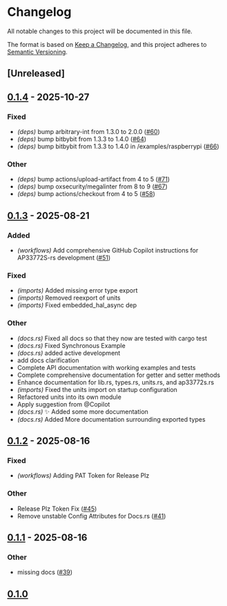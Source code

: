 # Changelog

All notable changes to this project will be documented in this file.

The format is based on [Keep a Changelog](https://keepachangelog.com/en/1.0.0/),
and this project adheres to [Semantic Versioning](https://semver.org/spec/v2.0.0.html).

## [Unreleased]

## [0.1.4](https://github.com/ScottGibb/AP33772S-rs/compare/ap33772s-rs-v0.1.3...ap33772s-rs-v0.1.4) - 2025-10-27

### Fixed

- *(deps)* bump arbitrary-int from 1.3.0 to 2.0.0 ([#60](https://github.com/ScottGibb/AP33772S-rs/pull/60))
- *(deps)* bump bitbybit from 1.3.3 to 1.4.0 ([#64](https://github.com/ScottGibb/AP33772S-rs/pull/64))
- *(deps)* bump bitbybit from 1.3.3 to 1.4.0 in /examples/raspberrypi ([#66](https://github.com/ScottGibb/AP33772S-rs/pull/66))

### Other

- *(deps)* bump actions/upload-artifact from 4 to 5 ([#71](https://github.com/ScottGibb/AP33772S-rs/pull/71))
- *(deps)* bump oxsecurity/megalinter from 8 to 9 ([#67](https://github.com/ScottGibb/AP33772S-rs/pull/67))
- *(deps)* bump actions/checkout from 4 to 5 ([#58](https://github.com/ScottGibb/AP33772S-rs/pull/58))

## [0.1.3](https://github.com/ScottGibb/AP33772S-rs/compare/ap33772s-rs-v0.1.2...ap33772s-rs-v0.1.3) - 2025-08-21

### Added

- *(workflows)* Add comprehensive GitHub Copilot instructions for AP33772S-rs development ([#51](https://github.com/ScottGibb/AP33772S-rs/pull/51))

### Fixed

- *(imports)* Added missing error type export
- *(imports)* Removed reexport of units
- *(imports)* Fixed embedded_hal_async dep

### Other

- *(docs.rs)* Fixed all docs so that they now are tested with cargo test
- *(docs.rs)* Fixed Synchronous Example
- *(docs.rs)* added active development
- add docs clarification
- Complete API documentation with working examples and tests
- Complete comprehensive documentation for getter and setter methods
- Enhance documentation for lib.rs, types.rs, units.rs, and ap33772s.rs
- *(imports)* Fixed the units import on startup configuration
- Refactored units into its own module
- Apply suggestion from @Copilot
- *(docs.rs)* :sparkles: Added some more documentation
- *(docs.rs)* Added More documentation surrounding exported types
<!-- markdownlint-disable -->
<!-- markdown-link-check-disable -->

## [0.1.2](https://github.com/ScottGibb/AP33772S-rs/compare/ap33772s-rs-v0.1.1...ap33772s-rs-v0.1.2) - 2025-08-16

### Fixed

- *(workflows)* Adding PAT Token for Release Plz

### Other

- Release Plz Token Fix ([#45](https://github.com/ScottGibb/AP33772S-rs/pull/45))
- Remove unstable Config Attributes for Docs.rs ([#41](https://github.com/ScottGibb/AP33772S-rs/pull/41))

## [0.1.1](https://github.com/ScottGibb/AP33772S-rs/compare/ap33772s-rs-v0.1.0...ap33772s-rs-v0.1.1) - 2025-08-16

### Other

- missing docs ([#39](https://github.com/ScottGibb/AP33772S-rs/pull/39))

## [0.1.0](https://github.com/ScottGibb/AP33772S-rs/releases/tag/ap33772s-rs-v0.1.0)

<!-- markdownlint-enable -->
<!-- markdown-link-check-enable -->